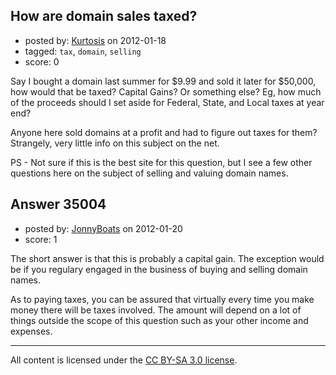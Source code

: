 ## How are domain sales taxed?

- posted by: [Kurtosis](https://stackexchange.com/users/-1/15698-kurtosis) on 2012-01-18
- tagged: `tax`, `domain`, `selling`
- score: 0

Say I bought a domain last summer for $9.99 and sold it later for $50,000, how would that be taxed?  Capital Gains?  Or something else?  Eg, how much of the proceeds should I set aside for Federal, State, and Local taxes at year end?

Anyone here sold domains at a profit and had to figure out taxes for them?  Strangely, very little info on this subject on the net.

PS - Not sure if this is the best site for this question, but I see a few other questions here on the subject of selling and valuing domain names.  


## Answer 35004

- posted by: [JonnyBoats](https://stackexchange.com/users/-1/3100-jonnyboats) on 2012-01-20
- score: 1

The short answer is that this is probably a capital gain. The exception would be if you regulary engaged in the business of buying and selling domain names.

As to paying taxes, you can be assured that virtually every time you make money there will be taxes involved. The amount will depend on a lot of things outside the scope of this question such as your other income and expenses.



---

All content is licensed under the [CC BY-SA 3.0 license](https://creativecommons.org/licenses/by-sa/3.0/).
